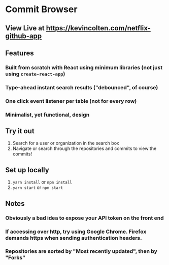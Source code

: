 # Commit Browser

## View Live at https://kevincolten.com/netflix-github-app

## Features
### Built from scratch with React using minimum libraries (not just using `create-react-app`)
### Type-ahead instant search results ("debounced", of course)
### One click event listener per table (not for every row)
### Minimalist, yet functional, design

## Try it out
1. Search for a user or organization in the search box
2. Navigate or search through the repositories and commits to view the commits!

## Set up locally
1. `yarn install` or `npm install`
2. `yarn start` or `npm start`

## Notes
### Obviously a bad idea to expose your API token on the front end
### If accessing over http, try using Google Chrome. Firefox demands https when sending authentication headers.
### Repositories are sorted by "Most recently updated", then by "Forks"
